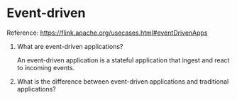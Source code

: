 # Event-driven

Reference: <https://flink.apache.org/usecases.html#eventDrivenApps>

1. What are event-driven applications?

    An event-driven application is a stateful application that ingest and react to incoming events.

1. What is the difference between event-driven applications and traditional applications?
